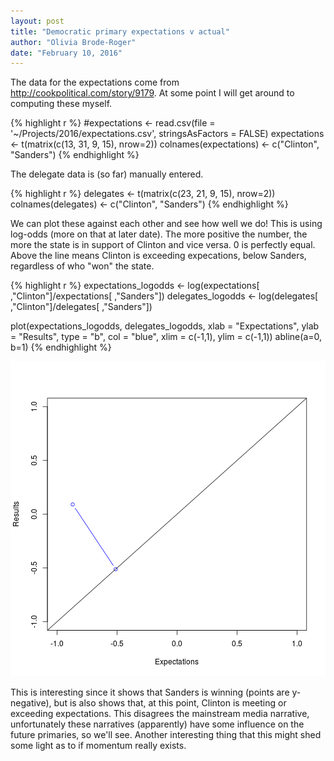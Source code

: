 ```yaml
---
layout: post
title: "Democratic primary expectations v actual"
author: "Olivia Brode-Roger"
date: "February 10, 2016"
---
```


The data for the expectations come from http://cookpolitical.com/story/9179. At some point I will get around to computing these myself.


{% highlight r %}
#expectations <- read.csv(file = '~/Projects/2016/expectations.csv', stringsAsFactors = FALSE)
expectations <- t(matrix(c(13, 31, 9, 15), nrow=2))
colnames(expectations) <- c("Clinton", "Sanders")
{% endhighlight %}

The delegate data is (so far) manually entered.


{% highlight r %}
delegates <- t(matrix(c(23, 21, 9, 15), nrow=2))
colnames(delegates) <- c("Clinton", "Sanders")
{% endhighlight %}

We can plot these against each other and see how well we do!
This is using log-odds (more on that at later date).
The more positive the number, the more the state is in support of Clinton and vice versa. 0 is perfectly equal. Above the line means Clinton is exceeding expecations, below Sanders, regardless of who "won" the state.


{% highlight r %}
expectations_logodds <- log(expectations[ ,"Clinton"]/expectations[ ,"Sanders"])
delegates_logodds <- log(delegates[ ,"Clinton"]/delegates[ ,"Sanders"])

plot(expectations_logodds, delegates_logodds,
     xlab = "Expectations", ylab = "Results",
     type = "b", col = "blue",
     xlim = c(-1,1), ylim = c(-1,1))
abline(a=0, b=1)
{% endhighlight %}

![center](/../figs/2016-02-10-expectations-v-actual/unnamed-chunk-3-1.png)

This is interesting since it shows that Sanders is winning (points are y-negative), but is also shows that, at this point, Clinton is meeting or exceeding expectations. This disagrees the mainstream media narrative, unfortunately these narratives (apparently) have some influence on the future primaries, so we'll see.
Another interesting thing that this might shed some light as to if momentum really exists.
